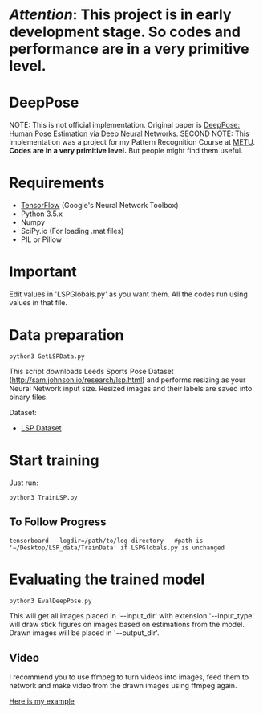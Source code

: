 *Attention*: This project is in early development stage. So codes and performance are in a very primitive level.
========

DeepPose
========

NOTE: This is not official implementation. Original paper is [DeepPose: Human Pose Estimation via Deep Neural Networks](http://arxiv.org/abs/1312.4659).
SECOND NOTE: This implementation was a project for my Pattern Recognition Course at [METU](http://www.metu.edu.tr/). **Codes are in a very primitive level.** But people might find them useful.

# Requirements
- [TensorFlow](https://github.com/tensorflow/tensorflow) (Google's Neural Network Toolbox)
- Python 3.5.x
- Numpy
- SciPy.io (For loading .mat files)
- PIL or Pillow


# Important
 Edit values in 'LSPGlobals.py' as you want them. All the codes run using values in that file.

# Data preparation

```
python3 GetLSPData.py
```

This script downloads Leeds Sports Pose Dataset (http://sam.johnson.io/research/lsp.html) and performs resizing as your Neural Network input size. Resized images and their labels are saved into binary files.

Dataset:

- [LSP Dataset](http://human-pose.mpi-inf.mpg.de/#download)

# Start training

Just run:

```
python3 TrainLSP.py
```


## To Follow Progress

```
tensorboard --logdir=/path/to/log-directory   #path is '~/Desktop/LSP_data/TrainData' if LSPGlobals.py is unchanged
```


# Evaluating the trained model
```
python3 EvalDeepPose.py
```
This will get all images placed in '--input_dir' with extension '--input_type' will draw stick figures on images based on estimations from the model. Drawn images will be placed in '--output_dir'.


## Video

I recommend you to use ffmpeg to turn videos into images, feed them to network and make video from the drawn images using ffmpeg again.

[Here is my example](https://www.youtube.com/watch?v=Aqa-uWqb5fg)
